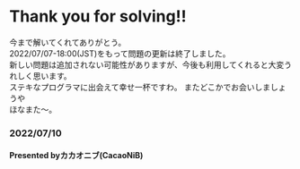 # Thank you for solving!!

今まで解いてくれてありがとう。  
2022/07/07-18:00(JST)をもって問題の更新は終了しました。  
新しい問題は追加されない可能性がありますが、今後も利用してくれると大変うれしく思います。  
ステキなプログラマに出会えて幸せ一杯ですわ。
またどこかでお会いしましょうや  
ほなまた～。

### 2022/07/10
#### Presented byカカオニブ(CacaoNiB)